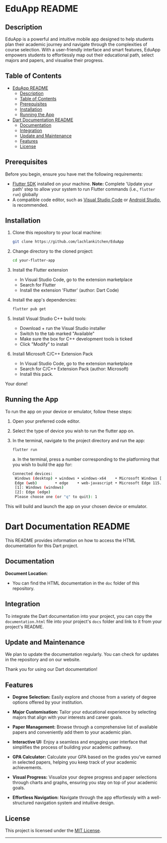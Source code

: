 # EduApp README

## Description

EduApp is a powerful and intuitive mobile app designed to help students plan their academic journey and navigate through the complexities of course selection. With a user-friendly interface and smart features, EduApp empowers students to effortlessly map out their educational path, select majors and papers, and visualise their progress.


## Table of Contents

- [EduApp README](#eduapp-readme)
  - [Description](#description)
  - [Table of Contents](#table-of-contents)
  - [Prerequisites](#prerequisites)
  - [Installation](#installation)
  - [Running the App](#running-the-app)
- [Dart Documentation README](#dart-documentation-readme)
  - [Documentation](#documentation)
  - [Integration](#integration)
  - [Update and Maintenance](#update-and-maintenance)
  - [Features](#features)
  - [License](#license)

## Prerequisites

Before you begin, ensure you have met the following requirements:

- [Flutter SDK](https://flutter.dev/docs/get-started/install) installed on your machine. **Note:** Complete 'Update your path' step to allow your system to run Flutter commands (i.e., ```flutter run```) globally
- A compatible code editor, such as [Visual Studio Code](https://code.visualstudio.com/) or [Android Studio](https://developer.android.com/studio), is recommended.



## Installation

1. Clone this repository to your local machine:

   ```bash
   git clone https://github.com/lachlankitchen/EduApp
   ```

2. Change directory to the cloned project:

   ```bash
   cd your-flutter-app
   ```

3. Install the Flutter extension
   * In Visual Studio Code, go to the extension marketplace
   * Search for Flutter
   * Install the extension 'Flutter' (author:  Dart Code) 


4. Install the app's dependencies:

   ```bash
   flutter pub get
   ```
5. Install Visual Studio C++ build tools:
   * Download + run the Visual Studio installer
   * Switch to the tab marked "Available"
   * Make sure the box for C++ development tools is ticked
   * Click "Modify" to install

6. Install Microsoft C/C++ Extension Pack
   * In Visual Studio Code, go to the extension marketplace
   * Search for C/C++ Extension Pack (author:  Microsoft) 
   * Install this pack. 

Your done! 
## Running the App

To run the app on your device or emulator, follow these steps:

1. Open your preferred code editor.

2. Select the type of device you wish to run the flutter app on.

3. In the terminal, navigate to the project directory and run the app:

   ```bash
   flutter run
   ```
   a. In the terminal, press a number corresponding to the platforming that you wish to build the app for:
   ```bash
   Connected devices:
    Windows (desktop) • windows • windows-x64    • Microsoft Windows [Version 10.0.19045.3324]
    Edge (web)        • edge    • web-javascript • Microsoft Edge 115.0.1901.203
    [1]: Windows (windows)
    [2]: Edge (edge)
    Please choose one (or "q" to quit): 1
   ```

This will build and launch the app on your chosen device or emulator.

# Dart Documentation README

This README provides information on how to access the HTML documentation for this Dart project.

## Documentation

**Document Location**:
   - You can find the HTML documentation in the `doc` folder of this repository.

## Integration

To integrate the Dart documentation into your project, you can copy the `documentation.html` file into your project's `docs` folder and link to it from your project's README.

## Update and Maintenance

We plan to update the documentation regularly. You can check for updates in the repository and on our website.

Thank you for using our Dart documentation!


## Features

* **Degree Selection:** Easily explore and choose from a variety of degree options offered by your institution.

* **Major Customisation:** Tailor your educational experience by selecting majors that align with your interests and career goals.

* **Paper Management:** Browse through a comprehensive list of available papers and conveniently add them to your academic plan.

* **Interactive UI:** Enjoy a seamless and engaging user interface that simplifies the process of building your academic pathway.

* **GPA Calculator:** Calculate your GPA based on the grades you've earned in selected papers, helping you keep track of your academic achievements.

* **Visual Progress:** Visualize your degree progress and paper selections through charts and graphs, ensuring you stay on top of your academic goals.

* **Effortless Navigation:** Navigate through the app effortlessly with a well-structured navigation system and intuitive design.

## License

This project is licensed under the [MIT License](LICENSE).

---
